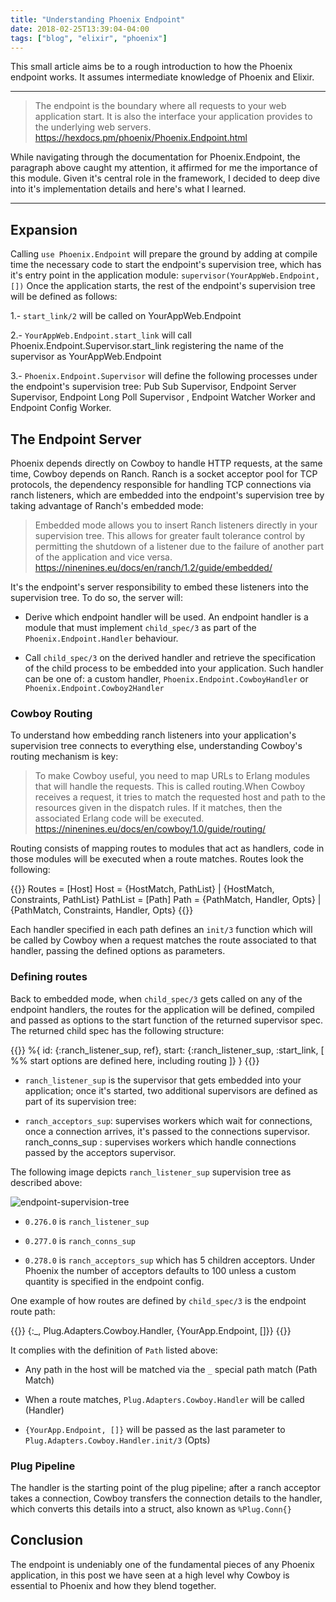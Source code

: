```yaml
---
title: "Understanding Phoenix Endpoint"
date: 2018-02-25T13:39:04-04:00
tags: ["blog", "elixir", "phoenix"]
---
```


This small article aims be to a rough introduction to how the Phoenix endpoint works. It assumes intermediate knowledge of Phoenix and Elixir.

---

> The endpoint is the boundary where all requests to your web application start. It is also the interface your application provides to the underlying web servers.
> https://hexdocs.pm/phoenix/Phoenix.Endpoint.html

While navigating through the documentation for Phoenix.Endpoint, the paragraph above caught my attention, it affirmed for me the importance of this module. Given it's central role in the framework, I decided to deep dive into it's implementation details and here's what I learned.


---

## Expansion

Calling `use Phoenix.Endpoint` will prepare the ground by adding at compile time the necessary code to start the endpoint's supervision tree, which has it's entry point in the application module: `supervisor(YourAppWeb.Endpoint, [])`
Once the application starts, the rest of the endpoint's supervision tree will be defined as follows:

1.- `start_link/2` will be called on YourAppWeb.Endpoint

2.- `YourAppWeb.Endpoint.start_link` will call Phoenix.Endpoint.Supervisor.start_link registering the name of the supervisor as YourAppWeb.Endpoint

3.- `Phoenix.Endpoint.Supervisor` will define the following processes under the endpoint's supervision tree: Pub Sub Supervisor, Endpoint Server Supervisor, Endpoint Long Poll Supervisor , Endpoint Watcher Worker and Endpoint Config Worker.

## The Endpoint Server

Phoenix depends directly on Cowboy to handle HTTP requests, at the same time, Cowboy depends on Ranch. Ranch is a socket acceptor pool for TCP protocols, the dependency responsible for handling TCP connections via ranch listeners, which are embedded into the endpoint's supervision tree by taking advantage of Ranch's embedded mode:

> Embedded mode allows you to insert Ranch listeners directly in your supervision tree. This allows for greater fault tolerance control by permitting the shutdown of a listener due to the failure of another part of the application and vice versa.
> https://ninenines.eu/docs/en/ranch/1.2/guide/embedded/

It's the endpoint's server responsibility to embed these listeners into the supervision tree. To do so, the server will:

- Derive which endpoint handler will be used. An endpoint handler is a module that must implement `child_spec/3` as part of the `Phoenix.Endpoint.Handler` behaviour.

- Call `child_spec/3` on the derived handler and retrieve the specification of the child process to be embedded into your application. Such handler can be one of: a custom handler, `Phoenix.Endpoint.CowboyHandler` or `Phoenix.Endpoint.Cowboy2Handler`

### Cowboy Routing

To understand how embedding ranch listeners into your application's supervision tree connects to everything else, understanding Cowboy's routing mechanism is key:

>To make Cowboy useful, you need to map URLs to Erlang modules that will handle the requests. This is called routing.When Cowboy receives a request, it tries to match the requested host and path to the resources given in the dispatch rules. If it matches, then the associated Erlang code will be executed.
>https://ninenines.eu/docs/en/cowboy/1.0/guide/routing/

Routing consists of mapping routes to modules that act as handlers, code in those modules will be executed when a route matches. Routes look the following:

{{<highlight erlang>}}
Routes = [Host]
Host = {HostMatch, PathList} | {HostMatch, Constraints, PathList}
PathList = [Path]
Path = {PathMatch, Handler, Opts} | {PathMatch, Constraints, Handler, Opts}
{{</highlight>}}

Each handler specified in each path defines an `init/3` function which will be called by Cowboy when a request matches the route associated to that handler, passing the defined options as parameters.

### Defining routes

Back to embedded mode, when `child_spec/3` gets called on any of the endpoint handlers, the routes for the application will be defined, compiled and passed as options to the start function of the returned supervisor spec.
The returned child spec has the following structure:

{{<highlight erlang>}}
%{
    id: {:ranch_listener_sup, ref},
    start: {:ranch_listener_sup, :start_link, [
      %% start options are defined here, including routing
    ]}
}
{{</highlight>}}

- `ranch_listener_sup` is the supervisor that gets embedded into your application; once it's started, two additional supervisors are defined as part of its supervision tree:

- `ranch_acceptors_sup`: supervises workers which wait for connections, once a connection arrives, it's passed to the connections supervisor.
ranch_conns_sup : supervises workers which handle connections passed by the acceptors supervisor.

The following image depicts `ranch_listener_sup` supervision tree as described above:

![endpoint-supervision-tree](../../img/endpoint-server-tree.png)
    
    
- `0.276.0` is `ranch_listener_sup`

- `0.277.0` is `ranch_conns_sup`

- `0.278.0` is `ranch_acceptors_sup`  which has 5 children acceptors. Under Phoenix the number of acceptors defaults to 100 unless a custom quantity is specified in the endpoint config.

One example of how routes are defined by `child_spec/3` is the endpoint route path:

{{<highlight erlang>}}
{:_, Plug.Adapters.Cowboy.Handler, {YourApp.Endpoint, []}}
{{</highlight>}}

It complies with the definition of `Path` listed above:

- Any path in the host will be matched via the `_` special path match (Path Match)

- When a route matches, `Plug.Adapters.Cowboy.Handler` will be called (Handler)

- `{YourApp.Endpoint, []}` will be passed as the last parameter to `Plug.Adapters.Cowboy.Handler.init/3` (Opts)

### Plug Pipeline

The handler is the starting point of the plug pipeline; after a ranch acceptor takes a connection, Cowboy transfers the connection details to the handler, which converts this details into a struct, also known as `%Plug.Conn{}`

## Conclusion

The endpoint is undeniably one of the fundamental pieces of any Phoenix application, in this post we have seen at a high level why Cowboy is essential to Phoenix and how they blend together.
